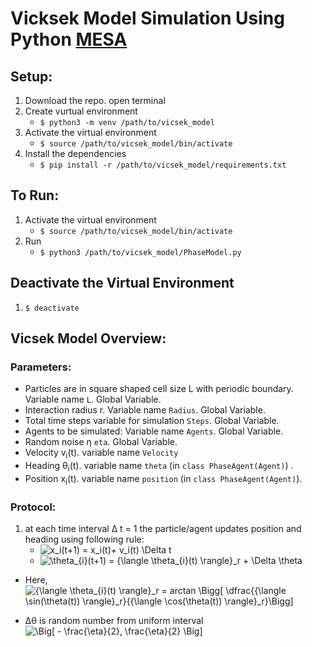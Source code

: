 # Vicksek Model Simulation Using Python [MESA](https://mesa.readthedocs.io/en/latest/)

## Setup:
1. Download the repo. open terminal
2. Create vurtual environment
    - `$ python3 -m venv /path/to/vicsek_model`
3. Activate the virtual environment
    - `$ source /path/to/vicsek_model/bin/activate`
4. Install the dependencies
    - `$ pip install -r /path/to/vicsek_model/requirements.txt`

## To Run:
1. Activate the virtual environment
    - `$ source /path/to/vicsek_model/bin/activate`
2. Run
    - `$ python3 /path/to/vicsek_model/PhaseModel.py`

## Deactivate the Virtual Environment
1. `$ deactivate`

## Vicsek Model Overview:

### Parameters:
- Particles are in square shaped cell size L with periodic boundary. Variable name `L`. Global Variable.
-  Interaction radius r. Variable name `Radius`. Global Variable.
-  Total time steps variable for simulation `Steps`. Global Variable.
-  Agents to be simulated: Variable name `Agents`. Global Variable.
-  Random noise &eta; `eta`. Global Variable.
-  Velocity v<sub>i</sub>(t). variable name `Velocity`
-  Heading &theta;<sub>i</sub>(t). variable name `theta` (in `class PhaseAgent(Agent)`) .
-  Position x<sub>i</sub>(t). variable name `position` (in `class PhaseAgent(Agent)`).

### Protocol:
1. at each time interval &Delta; t = 1 the particle/agent updates position and heading using following rule:
    - <img src="https://latex.codecogs.com/svg.image?x_i(t&plus;1)&space;=&space;x_i(t)&plus;&space;v_i(t)&space;\Delta&space;t" title="x_i(t+1) = x_i(t)+ v_i(t) \Delta t" />
    - <img src="https://latex.codecogs.com/svg.image?\theta_{i}(t&plus;1)&space;=&space;{\langle&space;\theta_{i}(t)&space;\rangle}_r&space;&plus;&space;\Delta&space;\theta" title="\theta_{i}(t+1) = {\langle \theta_{i}(t) \rangle}_r + \Delta \theta" />
- Here,  
        <img src="https://latex.codecogs.com/svg.image?{\langle&space;\theta_{i}(t)&space;\rangle}_r&space;=&space;arctan&space;\Bigg[&space;\dfrac{{\langle&space;\sin(\theta(t))&space;\rangle}_r}{{\langle&space;\cos(\theta(t))&space;\rangle}_r}\Bigg]" title="{\langle \theta_{i}(t) \rangle}_r = arctan \Bigg[ \dfrac{{\langle \sin(\theta(t)) \rangle}_r}{{\langle \cos(\theta(t)) \rangle}_r}\Bigg]" />
        
 - &Delta;&theta; is random number from uniform interval <img src="https://latex.codecogs.com/svg.image?\Big[&space;-&space;\frac{\eta}{2},&space;\frac{\eta}{2}&space;\Big]" title="\Big[ - \frac{\eta}{2}, \frac{\eta}{2} \Big]" />

   
